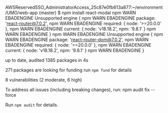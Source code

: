 AWSReservedSSO_AdministratorAccess_25c87e0fb613a877:~/environment/UMO/web-app (master) $ npm install react-modal
npm WARN EBADENGINE Unsupported engine {
npm WARN EBADENGINE   package: 'react-router@7.0.2',
npm WARN EBADENGINE   required: { node: '>=20.0.0' },
npm WARN EBADENGINE   current: { node: 'v18.18.2', npm: '9.8.1' }
npm WARN EBADENGINE }
npm WARN EBADENGINE Unsupported engine {
npm WARN EBADENGINE   package: 'react-router-dom@7.0.2',
npm WARN EBADENGINE   required: { node: '>=20.0.0' },
npm WARN EBADENGINE   current: { node: 'v18.18.2', npm: '9.8.1' }
npm WARN EBADENGINE }

up to date, audited 1385 packages in 4s

271 packages are looking for funding
  run `npm fund` for details

8 vulnerabilities (2 moderate, 6 high)

To address all issues (including breaking changes), run:
  npm audit fix --force

Run `npm audit` for details.

